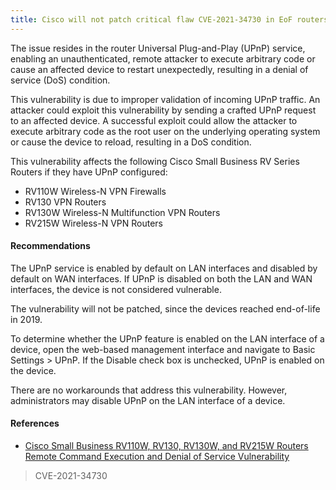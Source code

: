 ```yaml
---
title: Cisco will not patch critical flaw CVE-2021-34730 in EoF routers
---
```

The issue resides in the router Universal Plug-and-Play (UPnP) service, enabling an unauthenticated, remote attacker to execute arbitrary code or cause an affected device to restart unexpectedly, resulting in a denial of service (DoS) condition.

This vulnerability is due to improper validation of incoming UPnP traffic. An attacker could exploit this vulnerability by sending a crafted UPnP request to an affected device. A successful exploit could allow the attacker to execute arbitrary code as the root user on the underlying operating system or cause the device to reload, resulting in a DoS condition.

This vulnerability affects the following Cisco Small Business RV Series Routers if they have UPnP configured:

* RV110W Wireless-N VPN Firewalls
* RV130 VPN Routers
* RV130W Wireless-N Multifunction VPN Routers
* RV215W Wireless-N VPN Routers

#### Recommendations

The UPnP service is enabled by default on LAN interfaces and disabled by default on WAN interfaces. If UPnP is disabled on both the LAN and WAN interfaces, the device is not considered vulnerable.

The vulnerability will not be patched, since the devices reached end-of-life in 2019.

To determine whether the UPnP feature is enabled on the LAN interface of a device, open the web-based management interface and navigate to Basic Settings > UPnP. If the Disable check box is unchecked, UPnP is enabled on the device.

There are no workarounds that address this vulnerability. However, administrators may disable UPnP on the LAN interface of a device.

#### References

* [Cisco Small Business RV110W, RV130, RV130W, and RV215W Routers Remote Command Execution and Denial of Service Vulnerability](https://tools.cisco.com/security/center/content/CiscoSecurityAdvisory/cisco-sa-cisco-sb-rv-overflow-htpymMB5)

> CVE-2021-34730
